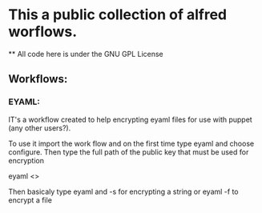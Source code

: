 # This a public collection of alfred worflows.

** All code here is under the GNU GPL License

## Workflows:

### EYAML:
IT's a workflow created to help encrypting eyaml files for use with puppet (any other users?).

To use it import the work flow and on the first time type eyaml and choose configure. Then type the full path of the public key that must be used for encryption

eyaml <<publick key path>>

Then basicaly type eyaml and -s for encrypting a string
or eyaml -f <path> to encrypt a file
